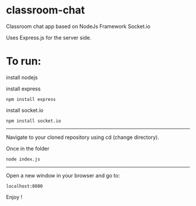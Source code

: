 # classroom-chat

Classroom chat app based on NodeJs Framework Socket.io

Uses Express.js for the server side.

# To run:
install nodejs

install express

    npm install express

install socket.io

    npm install socket.io
  
<hr>

Navigate to your cloned repository using cd (change directory).

Once in the folder

    node index.js
<hr>
Open a new window in your browser and go to:

    localhost:8080
    
Enjoy !
